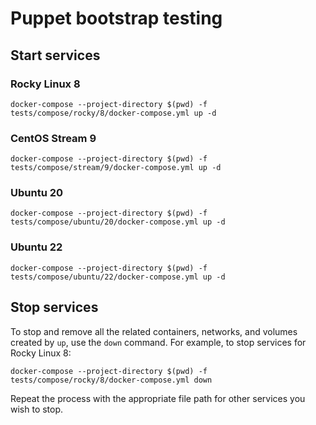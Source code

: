 # Puppet bootstrap testing

## Start services

### Rocky Linux 8

```
docker-compose --project-directory $(pwd) -f tests/compose/rocky/8/docker-compose.yml up -d
```

### CentOS Stream 9

```
docker-compose --project-directory $(pwd) -f tests/compose/stream/9/docker-compose.yml up -d
```

### Ubuntu 20

```
docker-compose --project-directory $(pwd) -f tests/compose/ubuntu/20/docker-compose.yml up -d
```

### Ubuntu 22

```
docker-compose --project-directory $(pwd) -f tests/compose/ubuntu/22/docker-compose.yml up -d
```

## Stop services

To stop and remove all the related containers, networks, and volumes created by `up`, use the `down`
command. For example, to stop services for Rocky Linux 8:

```
docker-compose --project-directory $(pwd) -f tests/compose/rocky/8/docker-compose.yml down
```

Repeat the process with the appropriate file path for other services you wish to stop.